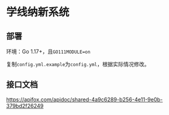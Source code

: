 # 学线纳新系统

## 部署

环境：Go 1.17+，且`GO111MODULE=on`

复制`config.yml.example`为`config.yml`，根据实际情况修改。

## 接口文档

https://apifox.com/apidoc/shared-4a9c6289-b256-4e11-9e0b-379bd2f26249